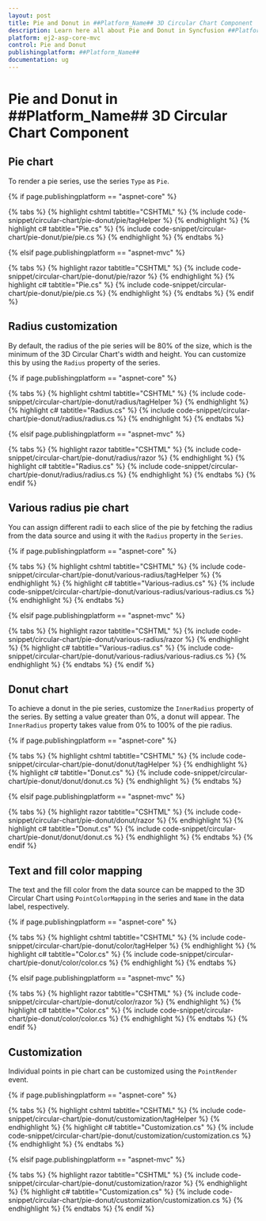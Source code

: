 ```yaml
---
layout: post
title: Pie and Donut in ##Platform_Name## 3D Circular Chart Component | Syncfusion
description: Learn here all about Pie and Donut in Syncfusion ##Platform_Name## 3D Circular Chart component of Syncfusion Essential JS 2 and more.
platform: ej2-asp-core-mvc
control: Pie and Donut
publishingplatform: ##Platform_Name##
documentation: ug
---
```



# Pie and Donut in ##Platform_Name## 3D Circular Chart Component

## Pie chart

To render a pie series, use the series `Type` as `Pie`.

{% if page.publishingplatform == "aspnet-core" %}

{% tabs %}
{% highlight cshtml tabtitle="CSHTML" %}
{% include code-snippet/circular-chart/pie-donut/pie/tagHelper %}
{% endhighlight %}
{% highlight c# tabtitle="Pie.cs" %}
{% include code-snippet/circular-chart/pie-donut/pie/pie.cs %}
{% endhighlight %}
{% endtabs %}

{% elsif page.publishingplatform == "aspnet-mvc" %}

{% tabs %}
{% highlight razor tabtitle="CSHTML" %}
{% include code-snippet/circular-chart/pie-donut/pie/razor %}
{% endhighlight %}
{% highlight c# tabtitle="Pie.cs" %}
{% include code-snippet/circular-chart/pie-donut/pie/pie.cs %}
{% endhighlight %}
{% endtabs %}
{% endif %}



## Radius customization

By default, the radius of the pie series will be 80% of the size, which is the minimum of the 3D Circular Chart's width and height. You can customize this by using the `Radius` property of the series.

{% if page.publishingplatform == "aspnet-core" %}

{% tabs %}
{% highlight cshtml tabtitle="CSHTML" %}
{% include code-snippet/circular-chart/pie-donut/radius/tagHelper %}
{% endhighlight %}
{% highlight c# tabtitle="Radius.cs" %}
{% include code-snippet/circular-chart/pie-donut/radius/radius.cs %}
{% endhighlight %}
{% endtabs %}

{% elsif page.publishingplatform == "aspnet-mvc" %}

{% tabs %}
{% highlight razor tabtitle="CSHTML" %}
{% include code-snippet/circular-chart/pie-donut/radius/razor %}
{% endhighlight %}
{% highlight c# tabtitle="Radius.cs" %}
{% include code-snippet/circular-chart/pie-donut/radius/radius.cs %}
{% endhighlight %}
{% endtabs %}
{% endif %}



## Various radius pie chart

You can assign different radii to each slice of the pie by fetching the radius from the data source and using it with the `Radius` property in the `Series`.

{% if page.publishingplatform == "aspnet-core" %}

{% tabs %}
{% highlight cshtml tabtitle="CSHTML" %}
{% include code-snippet/circular-chart/pie-donut/various-radius/tagHelper %}
{% endhighlight %}
{% highlight c# tabtitle="Various-radius.cs" %}
{% include code-snippet/circular-chart/pie-donut/various-radius/various-radius.cs %}
{% endhighlight %}
{% endtabs %}

{% elsif page.publishingplatform == "aspnet-mvc" %}

{% tabs %}
{% highlight razor tabtitle="CSHTML" %}
{% include code-snippet/circular-chart/pie-donut/various-radius/razor %}
{% endhighlight %}
{% highlight c# tabtitle="Various-radius.cs" %}
{% include code-snippet/circular-chart/pie-donut/various-radius/various-radius.cs %}
{% endhighlight %}
{% endtabs %}
{% endif %}



## Donut chart

To achieve a donut in the pie series, customize the `InnerRadius` property of the series. By setting a value greater than 0%, a donut will appear. The `InnerRadius` property takes value from 0% to 100% of the pie radius.

{% if page.publishingplatform == "aspnet-core" %}

{% tabs %}
{% highlight cshtml tabtitle="CSHTML" %}
{% include code-snippet/circular-chart/pie-donut/donut/tagHelper %}
{% endhighlight %}
{% highlight c# tabtitle="Donut.cs" %}
{% include code-snippet/circular-chart/pie-donut/donut/donut.cs %}
{% endhighlight %}
{% endtabs %}

{% elsif page.publishingplatform == "aspnet-mvc" %}

{% tabs %}
{% highlight razor tabtitle="CSHTML" %}
{% include code-snippet/circular-chart/pie-donut/donut/razor %}
{% endhighlight %}
{% highlight c# tabtitle="Donut.cs" %}
{% include code-snippet/circular-chart/pie-donut/donut/donut.cs %}
{% endhighlight %}
{% endtabs %}
{% endif %}



## Text and fill color mapping

The text and the fill color from the data source can be mapped to the 3D Circular Chart using `PointColorMapping` in the series and `Name` in the data label, respectively.

{% if page.publishingplatform == "aspnet-core" %}

{% tabs %}
{% highlight cshtml tabtitle="CSHTML" %}
{% include code-snippet/circular-chart/pie-donut/color/tagHelper %}
{% endhighlight %}
{% highlight c# tabtitle="Color.cs" %}
{% include code-snippet/circular-chart/pie-donut/color/color.cs %}
{% endhighlight %}
{% endtabs %}

{% elsif page.publishingplatform == "aspnet-mvc" %}

{% tabs %}
{% highlight razor tabtitle="CSHTML" %}
{% include code-snippet/circular-chart/pie-donut/color/razor %}
{% endhighlight %}
{% highlight c# tabtitle="Color.cs" %}
{% include code-snippet/circular-chart/pie-donut/color/color.cs %}
{% endhighlight %}
{% endtabs %}
{% endif %}



## Customization

Individual points in pie chart can be customized using the `PointRender` event.

{% if page.publishingplatform == "aspnet-core" %}

{% tabs %}
{% highlight cshtml tabtitle="CSHTML" %}
{% include code-snippet/circular-chart/pie-donut/customization/tagHelper %}
{% endhighlight %}
{% highlight c# tabtitle="Customization.cs" %}
{% include code-snippet/circular-chart/pie-donut/customization/customization.cs %}
{% endhighlight %}
{% endtabs %}

{% elsif page.publishingplatform == "aspnet-mvc" %}

{% tabs %}
{% highlight razor tabtitle="CSHTML" %}
{% include code-snippet/circular-chart/pie-donut/customization/razor %}
{% endhighlight %}
{% highlight c# tabtitle="Customization.cs" %}
{% include code-snippet/circular-chart/pie-donut/customization/customization.cs %}
{% endhighlight %}
{% endtabs %}
{% endif %}


